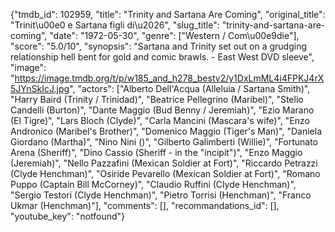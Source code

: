 {"tmdb_id": 102959, "title": "Trinity and Sartana Are Coming", "original_title": "Trinit\u00e0 e Sartana figli di\u2026", "slug_title": "trinity-and-sartana-are-coming", "date": "1972-05-30", "genre": ["Western / Com\u00e9die"], "score": "5.0/10", "synopsis": "Sartana and Trinity set out on a grudging relationship hell bent for gold and comic brawls. - East West DVD sleeve", "image": "https://image.tmdb.org/t/p/w185_and_h278_bestv2/y1DxLmML4i4FPKJ4rX5JYnSkIcJ.jpg", "actors": ["Alberto Dell'Acqua (Alleluia / Sartana Smith)", "Harry Baird (Trinity / Trinidad)", "Beatrice Pellegrino (Maribel)", "Stelio Candelli (Burton)", "Dante Maggio (Bud Benny / Jeremiah)", "Ezio Marano (El Tigre)", "Lars Bloch (Clyde)", "Carla Mancini (Mascara's wife)", "Enzo Andronico (Maribel's Brother)", "Domenico Maggio (Tiger's Man)", "Daniela Giordano (Martha)", "Nino Nini ()", "Gilberto Galimberti (Willie)", "Fortunato Arena (Sheriff)", "Dino Cassio (Sheriff - in the \"incipit\")", "Enzo Maggio (Jeremiah)", "Nello Pazzafini (Mexican Soldier at Fort)", "Riccardo Petrazzi (Clyde Henchman)", "Osiride Pevarello (Mexican Soldier at Fort)", "Romano Puppo (Captain Bill McCorney)", "Claudio Ruffini (Clyde Henchman)", "Sergio Testori (Clyde Henchman)", "Pietro Torrisi (Henchman)", "Franco Ukmar (Henchman)"], "comments": [], "recommandations_id": [], "youtube_key": "notfound"}